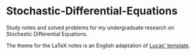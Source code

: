 # Stochastic-Differential-Equations

Study notes and solved problems for my undergraduate research on Stochastic Differential Equations.

The theme for the LaTeX notes is an English adaptation of [Lucas' template](https://www.overleaf.com/latex/templates/template-lucas/tnzgmxxqppwh).
